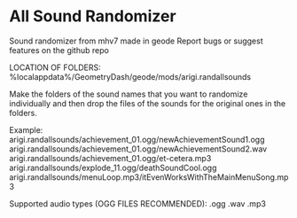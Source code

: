 # All Sound Randomizer

Sound randomizer from mhv7 made in geode
Report bugs or suggest features on the github repo

LOCATION OF FOLDERS:
%localappdata%/GeometryDash/geode/mods/arigi.randallsounds

Make the folders of the sound names that you want to randomize individually and then drop the files of the sounds for the original ones in the folders.

Example:
arigi.randallsounds/achievement_01.ogg/newAchievementSound1.ogg
arigi.randallsounds/achievement_01.ogg/newAchievementSound2.wav
arigi.randallsounds/achievement_01.ogg/et-cetera.mp3
arigi.randallsounds/explode_11.ogg/deathSoundCool.ogg
arigi.randallsounds/menuLoop.mp3/itEvenWorksWithTheMainMenuSong.mp3

Supported audio types (OGG FILES RECOMMENDED):
.ogg
.wav
.mp3
